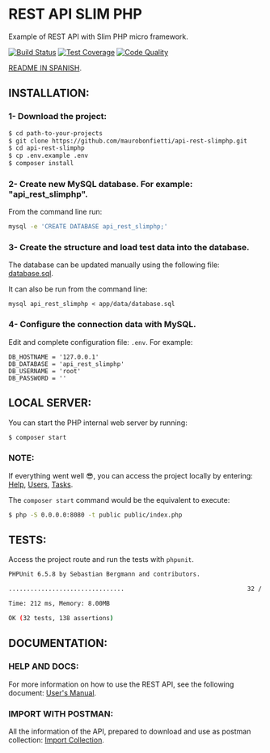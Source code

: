 # REST API SLIM PHP

Example of REST API with Slim PHP micro framework.

[![Build Status](https://travis-ci.org/maurobonfietti/api-rest-slimphp.svg?branch=master)](https://travis-ci.org/maurobonfietti/api-rest-slimphp)
[![Test Coverage](https://codeclimate.com/github/maurobonfietti/api-rest-slimphp/badges/coverage.svg)](https://codeclimate.com/github/maurobonfietti/api-rest-slimphp/coverage)
[![Code Quality](https://scrutinizer-ci.com/g/maurobonfietti/api-rest-slimphp/badges/quality-score.png?b=master)](https://scrutinizer-ci.com/g/maurobonfietti/api-rest-slimphp/?branch=master)

[README IN SPANISH](README_SPANISH.md).

## INSTALLATION:

### 1- Download the project:

```bash
$ cd path-to-your-projects
$ git clone https://github.com/maurobonfietti/api-rest-slimphp.git
$ cd api-rest-slimphp
$ cp .env.example .env
$ composer install
```


### 2- Create new MySQL database. For example: "api_rest_slimphp".

From the command line run:

```bash
mysql -e 'CREATE DATABASE api_rest_slimphp;'
```


### 3- Create the structure and load test data into the database.

The database can be updated manually using the following file: [database.sql](app/data/database.sql).

It can also be run from the command line:

```
mysql api_rest_slimphp < app/data/database.sql
```


### 4- Configure the connection data with MySQL.

Edit and complete configuration file: `.env`. For example:

```
DB_HOSTNAME = '127.0.0.1'
DB_DATABASE = 'api_rest_slimphp'
DB_USERNAME = 'root'
DB_PASSWORD = ''
```


## LOCAL SERVER:

You can start the PHP internal web server by running:

```bash
$ composer start
```


### NOTE:

If everything went well :sunglasses:, you can access the project locally by entering:
[Help](http://localhost:8080), 
[Users](http://localhost:8080/api/v1/users), 
[Tasks](http://localhost:8080/api/v1/tasks).

The `composer start` command would be the equivalent to execute:

```bash
$ php -S 0.0.0.0:8080 -t public public/index.php
```


## TESTS:

Access the project route and run the tests with `phpunit`.

```bash
PHPUnit 6.5.8 by Sebastian Bergmann and contributors.

................................                                  32 / 32 (100%)

Time: 212 ms, Memory: 8.00MB

OK (32 tests, 138 assertions)
```


## DOCUMENTATION:

### HELP AND DOCS:

For more information on how to use the REST API, see the following document: [User's Manual](DOC.md).


### IMPORT WITH POSTMAN:

All the information of the API, prepared to download and use as postman collection: [Import Collection](https://www.getpostman.com/collections/b8493a923ab81ef53ebb).
